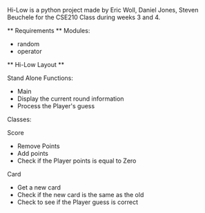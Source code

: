 Hi-Low is a python project made by Eric Woll, Daniel Jones, Steven Beuchele for the CSE210 Class during weeks 3 and 4.

** Requirements **
Modules:
- random
- operator

** Hi-Low Layout **

Stand Alone Functions:
- Main
- Display the current round information
- Process the Player's guess

Classes:

Score
- Remove Points
- Add points
- Check if the Player points is equal to Zero

Card
- Get a new card
- Check if the new card is the same as the old
- Check to see if the Player guess is correct